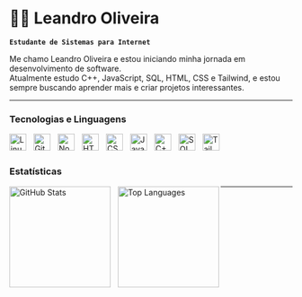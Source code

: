 # 👨‍💻 Leandro Oliveira

**`Estudante de Sistemas para Internet`**

Me chamo Leandro Oliveira e estou iniciando minha jornada em desenvolvimento de software.  
Atualmente estudo C++, JavaScript, SQL, HTML, CSS e Tailwind, e estou sempre buscando aprender mais e criar projetos interessantes.  

---

### Tecnologias e Linguagens

<img align="left" alt="Linux" title="Linux" width="30px" style="padding-right:10px;" src="https://cdn.jsdelivr.net/gh/devicons/devicon/icons/linux/linux-original.svg" />
<img align="left" alt="Git" title="Git" width="30px" style="padding-right:10px;" src="https://cdn.jsdelivr.net/gh/devicons/devicon/icons/git/git-original.svg" />
<img align="left" alt="NodeJS" title="NodeJS" width="30px" style="padding-right:10px;" src="https://cdn.jsdelivr.net/gh/devicons/devicon/icons/nodejs/nodejs-original.svg" />
<img align="left" alt="HTML" title="HTML" width="30px" style="padding-right:10px;" src="https://cdn.jsdelivr.net/gh/devicons/devicon/icons/html5/html5-original.svg" />
<img align="left" alt="CSS" title="CSS" width="30px" style="padding-right:10px;" src="https://cdn.jsdelivr.net/gh/devicons/devicon/icons/css3/css3-original.svg" />
<img align="left" alt="JavaScript" title="JavaScript" width="30px" style="padding-right:10px;" src="https://cdn.jsdelivr.net/gh/devicons/devicon/icons/javascript/javascript-original.svg" />
<img align="left" alt="C++" title="C++" width="30px" style="padding-right:10px;" src="https://cdn.jsdelivr.net/gh/devicons/devicon/icons/cplusplus/cplusplus-original.svg" />
<img align="left" alt="SQL" title="SQL" width="30px" style="padding-right:10px;" src="https://cdn.jsdelivr.net/gh/devicons/devicon/icons/mysql/mysql-original.svg" />
<img align="left" alt="Tailwind" title="Tailwind" width="30px" style="padding-right:10px;" src="https://cdn.jsdelivr.net/gh/devicons/devicon/icons/tailwindcss/tailwindcss-original.svg" />
<br/>
<br/>

### Estatísticas

<p>
  <img align="left" alt="GitHub Stats" height="180" style="padding-right:10px;" src="https://github-readme-stats.vercel.app/api?username=LeandroOL9&show_icons=true&theme=tokyonight&include_all_commits=true&locale=pt-br" />
  <img align="left" alt="Top Languages" height="180" src="https://github-readme-stats.vercel.app/api/top-langs/?username=LeandroOL9&theme=tokyonight&layout=compact&custom_title=Tecnologias&langs_count=9" />
</p>

---
